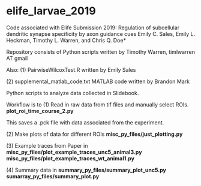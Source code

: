 # elife_larvae_2019
Code associated with Elife Submission 2019:
Regulation of subcellular dendritic synapse specificity by axon guidance cues
Emily C. Sales, Emily L. Heckman, Timothy L. Warren, and Chris Q. Doe* 

Repository consists of Python scripts written by
Timothy Warren, timlwarren AT gmail

Also:
(1)  PairwiseWilcoxTest.R 
written by Emily Sales 

(2) supplemental_matlab_code.txt
MATLAB code written by Brandon Mark

Python scripts to analyze data collected in Slidebook.

Workflow is to 
(1) Read in raw data from tif files and manually select ROIs.
**plot_roi_time_course_2.py**

This saves a .pck file with data associated from the experiment.

(2) Make plots of data for different ROIs
**misc_py_files/just_plotting.py**

(3) Example traces from Paper in
**misc_py_files/plot_example_traces_unc5_animal3.py**
**misc_py_files/plot_example_traces_wt_animal1.py**

(4) Summary data in
**summary_py_files/summary_plot_unc5.py**
**sumarray_py_files/summary_plot.py**




